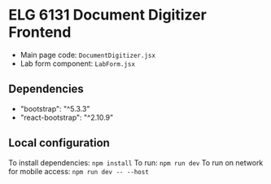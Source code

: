 # ELG 6131 Document Digitizer Frontend

- Main page code: `DocumentDigitizer.jsx`
- Lab form component: `LabForm.jsx`

## Dependencies

- "bootstrap": "^5.3.3"
- "react-bootstrap": "^2.10.9"

## Local configuration

To install dependencies: `npm install`
To run: `npm run dev`
To run on network for mobile access: `npm run dev -- --host`